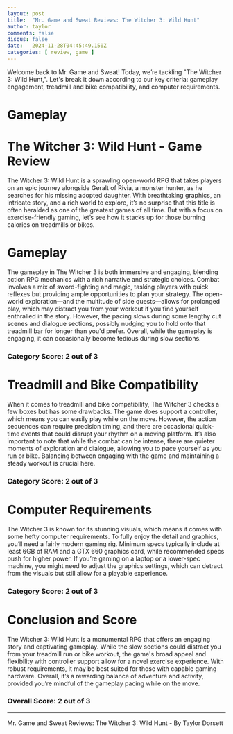 ```yaml
---
layout: post
title:  "Mr. Game and Sweat Reviews: The Witcher 3: Wild Hunt"
author: taylor
comments: false
disqus: false
date:   2024-11-28T04:45:49.150Z
categories: [ review, game ]
---
```


Welcome back to Mr. Game and Sweat! Today, we’re tackling "The Witcher 3: Wild Hunt,". Let's break it down according to our key criteria: gameplay engagement, treadmill and bike compatibility, and computer requirements.

# Gameplay

# The Witcher 3: Wild Hunt - Game Review

The Witcher 3: Wild Hunt is a sprawling open-world RPG that takes players on an epic journey alongside Geralt of Rivia, a monster hunter, as he searches for his missing adopted daughter. With breathtaking graphics, an intricate story, and a rich world to explore, it’s no surprise that this title is often heralded as one of the greatest games of all time. But with a focus on exercise-friendly gaming, let’s see how it stacks up for those burning calories on treadmills or bikes.

# Gameplay

The gameplay in The Witcher 3 is both immersive and engaging, blending action RPG mechanics with a rich narrative and strategic choices. Combat involves a mix of sword-fighting and magic, tasking players with quick reflexes but providing ample opportunities to plan your strategy. The open-world exploration—and the multitude of side quests—allows for prolonged play, which may distract you from your workout if you find yourself enthralled in the story. However, the pacing slows during some lengthy cut scenes and dialogue sections, possibly nudging you to hold onto that treadmill bar for longer than you'd prefer. Overall, while the gameplay is engaging, it can occasionally become tedious during slow sections. 

### Category Score: 2 out of 3

# Treadmill and Bike Compatibility

When it comes to treadmill and bike compatibility, The Witcher 3 checks a few boxes but has some drawbacks. The game does support a controller, which means you can easily play while on the move. However, the action sequences can require precision timing, and there are occasional quick-time events that could disrupt your rhythm on a moving platform. It’s also important to note that while the combat can be intense, there are quieter moments of exploration and dialogue, allowing you to pace yourself as you run or bike. Balancing between engaging with the game and maintaining a steady workout is crucial here.

### Category Score: 2 out of 3

# Computer Requirements

The Witcher 3 is known for its stunning visuals, which means it comes with some hefty computer requirements. To fully enjoy the detail and graphics, you’ll need a fairly modern gaming rig. Minimum specs typically include at least 6GB of RAM and a GTX 660 graphics card, while recommended specs push for higher power. If you’re gaming on a laptop or a lower-spec machine, you might need to adjust the graphics settings, which can detract from the visuals but still allow for a playable experience. 

### Category Score: 2 out of 3

# Conclusion and Score

The Witcher 3: Wild Hunt is a monumental RPG that offers an engaging story and captivating gameplay. While the slow sections could distract you from your treadmill run or bike workout, the game's broad appeal and flexibility with controller support allow for a novel exercise experience. With robust requirements, it may be best suited for those with capable gaming hardware. Overall, it’s a rewarding balance of adventure and activity, provided you’re mindful of the gameplay pacing while on the move.

### Overall Score: 2 out of 3

---

Mr. Game and Sweat Reviews: The Witcher 3: Wild Hunt - By Taylor Dorsett
